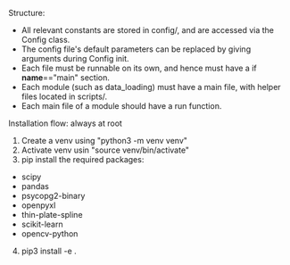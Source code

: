 Structure:
- All relevant constants are stored in config/, and are accessed via the Config class.
- The config file's default parameters can be replaced by giving arguments during Config init.
- Each file must be runnable on its own, and hence must have a if __name__=="main" section.
- Each module (such as data_loading) must have a main file, with helper files located in scripts/.
- Each main file of a module should have a run function.

Installation flow: always at root
1. Create a venv using "python3 -m venv venv"
2. Activate venv usin "source venv/bin/activate"
3. pip install the required packages:
- scipy
- pandas
- psycopg2-binary
- openpyxl
- thin-plate-spline
- scikit-learn
- opencv-python
4. pip3 install -e .
